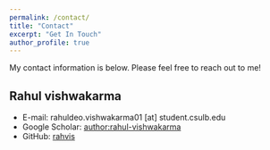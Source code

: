 ```yaml
---
permalink: /contact/
title: "Contact"
excerpt: "Get In Touch"
author_profile: true
---
```


My contact information is below. Please feel free to reach out to me!

Rahul vishwakarma
------

* E-mail: rahuldeo.vishwakarma01 [at] student.csulb.edu
* Google Scholar: [author:rahul-vishwakarma](https://scholar.google.com/citations?user=F2eTslkAAAAJ&hl=en&oi=ao)
* GitHub: [rahvis](https://github.com/rahvis)
